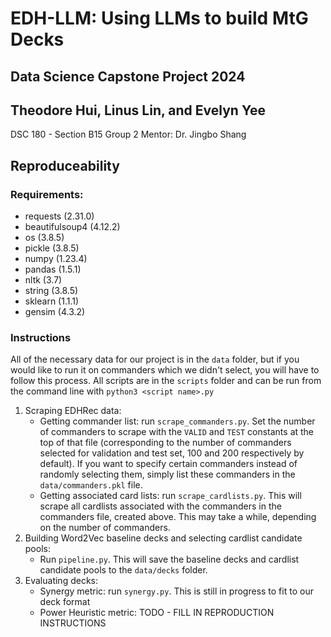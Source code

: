 # EDH-LLM: Using LLMs to build MtG Decks
## Data Science Capstone Project 2024
## Theodore Hui, Linus Lin, and Evelyn Yee
DSC 180 - Section B15 Group 2
Mentor: Dr. Jingbo Shang


## Reproduceability
### Requirements:
- requests (2.31.0)
- beautifulsoup4 (4.12.2)
- os (3.8.5)
- pickle (3.8.5)
- numpy (1.23.4)
- pandas (1.5.1)
- nltk (3.7)
- string (3.8.5)
- sklearn (1.1.1)
- gensim (4.3.2)

### Instructions
All of the necessary data for our project is in the `data` folder, but if you would like to run it on commanders which we didn't select, you will have to follow this process. All scripts are in the `scripts` folder and can be run from the command line with `python3 <script name>.py`
1. Scraping EDHRec data:
    - Getting commander list: run `scrape_commanders.py`. Set the number of commanders to scrape with the `VALID` and `TEST` constants at the top of that file (corresponding to the number of commanders selected for validation and test set, 100 and 200 respectively by default). If you want to specify certain commanders instead of randomly selecting them, simply list these commanders in the `data/commanders.pkl` file.
    - Getting associated card lists: run `scrape_cardlists.py`. This will scrape all cardlists associated with the commanders in the commanders file, created above. This may take a while, depending on the number of commanders.
2. Building Word2Vec baseline decks and selecting cardlist candidate pools:
    - Run `pipeline.py`. This will save the baseline decks and cardlist candidate pools to the `data/decks` folder.
3. Evaluating decks:
    - Synergy metric: run `synergy.py`. This is still in progress to fit to our deck format
    - Power Heuristic metric: TODO - FILL IN REPRODUCTION INSTRUCTIONS